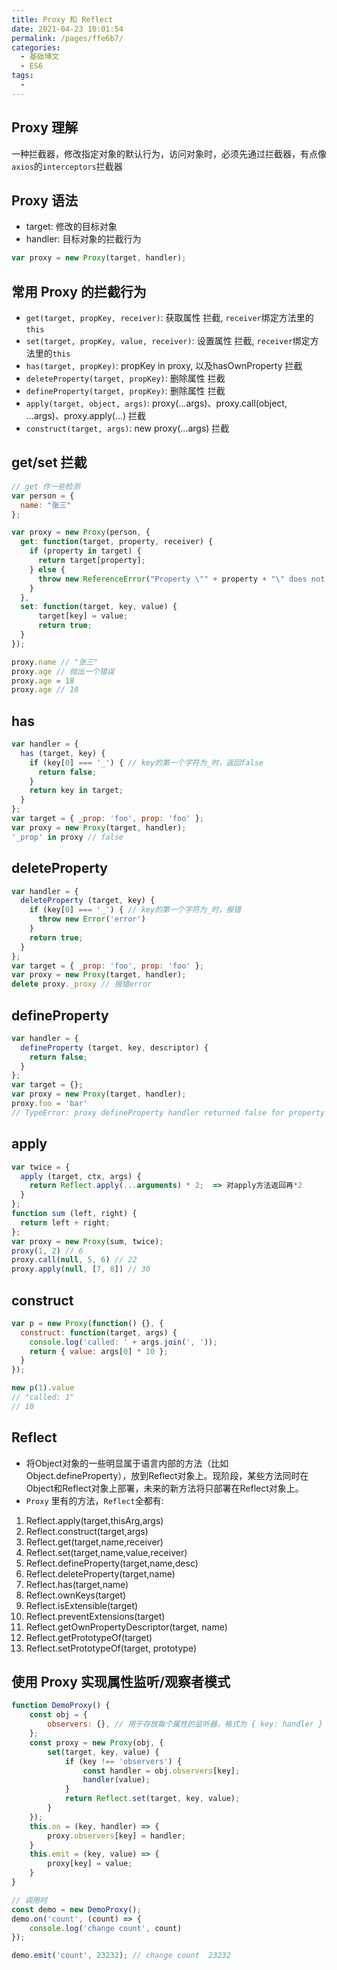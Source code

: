 ```yaml
---
title: Proxy 和 Reflect
date: 2021-04-23 10:01:54
permalink: /pages/ffe6b7/
categories:
  - 基础博文
  - ES6
tags:
  -
---
```


## Proxy 理解
一种拦截器，修改指定对象的默认行为，访问对象时，必须先通过拦截器，有点像`axios`的`interceptors`拦截器

## Proxy 语法
+ target: 修改的目标对象
+ handler: 目标对象的拦截行为
```js
var proxy = new Proxy(target, handler);
```

## 常用 Proxy 的拦截行为
+ `get(target, propKey, receiver)`: 获取属性 拦截, `receiver`绑定方法里的`this`
+ `set(target, propKey, value, receiver)`: 设置属性 拦截, `receiver`绑定方法里的`this`
+ `has(target, propKey)`: propKey in proxy, 以及hasOwnProperty 拦截
+ `deleteProperty(target, propKey)`: 删除属性 拦截
+ `defineProperty(target, propKey)`: 删除属性 拦截
+ `apply(target, object, args)`: proxy(...args)、proxy.call(object, ...args)、proxy.apply(...) 拦截
+ `construct(target, args)`: new proxy(...args) 拦截

## get/set 拦截
```js
// get 作一些检测
var person = {
  name: "张三"
};

var proxy = new Proxy(person, {
  get: function(target, property, receiver) {
    if (property in target) {
      return target[property];
    } else {
      throw new ReferenceError("Property \"" + property + "\" does not exist.");
    }
  },
  set: function(target, key, value) {
      target[key] = value;
      return true;
  }
});

proxy.name // "张三"
proxy.age // 抛出一个错误
proxy.age = 18
proxy.age // 18
```

## has
```js
var handler = {
  has (target, key) {
    if (key[0] === '_') { // key的第一个字符为_时，返回false
      return false;
    }
    return key in target;
  }
};
var target = { _prop: 'foo', prop: 'foo' };
var proxy = new Proxy(target, handler);
'_prop' in proxy // false
```

## deleteProperty
```js
var handler = {
  deleteProperty (target, key) {
    if (key[0] === '_') { // key的第一个字符为_时，报错
      throw new Error('error')
    }
    return true;
  }
};
var target = { _prop: 'foo', prop: 'foo' };
var proxy = new Proxy(target, handler);
delete proxy._proxy // 报错error
```

## defineProperty
```js
var handler = {
  defineProperty (target, key, descriptor) {
    return false;
  }
};
var target = {};
var proxy = new Proxy(target, handler);
proxy.foo = 'bar'
// TypeError: proxy defineProperty handler returned false for property '"foo"'
```

## apply
```js
var twice = {
  apply (target, ctx, args) {
    return Reflect.apply(...arguments) * 2;  => 对apply方法返回再*2
  }
};
function sum (left, right) {
  return left + right;
};
var proxy = new Proxy(sum, twice);
proxy(1, 2) // 6
proxy.call(null, 5, 6) // 22
proxy.apply(null, [7, 8]) // 30
```


## construct
```js
var p = new Proxy(function() {}, {
  construct: function(target, args) {
    console.log('called: ' + args.join(', '));
    return { value: args[0] * 10 };
  }
});

new p(1).value
// "called: 1"
// 10
```

## Reflect
+ 将Object对象的一些明显属于语言内部的方法（比如Object.defineProperty），放到Reflect对象上。现阶段，某些方法同时在Object和Reflect对象上部署，未来的新方法将只部署在Reflect对象上。
+ `Proxy` 里有的方法，`Reflect`全都有:
1. Reflect.apply(target,thisArg,args)
2. Reflect.construct(target,args)
3. Reflect.get(target,name,receiver)
4. Reflect.set(target,name,value,receiver)
5. Reflect.defineProperty(target,name,desc)
6. Reflect.deleteProperty(target,name)
7. Reflect.has(target,name)
8. Reflect.ownKeys(target)
9. Reflect.isExtensible(target)
10. Reflect.preventExtensions(target)
11. Reflect.getOwnPropertyDescriptor(target, name)
12. Reflect.getPrototypeOf(target)
13. Reflect.setPrototypeOf(target, prototype)


## 使用 Proxy 实现属性监听/观察者模式

```js
function DemoProxy() {
    const obj = {
        observers: {}, // 用于存放每个属性的监听器，格式为 { key: handler }
    };
    const proxy = new Proxy(obj, {
        set(target, key, value) {
            if (key !== 'observers') {
                const handler = obj.observers[key];
                handler(value);
            }
            return Reflect.set(target, key, value);
        }
    });
    this.on = (key, handler) => {
        proxy.observers[key] = handler;
    }
    this.emit = (key, value) => {
        proxy[key] = value;
    }
}

// 调用时
const demo = new DemoProxy();
demo.on('count', (count) => {
    console.log('change count', count)
});

demo.emit('count', 23232); // change count  23232
```